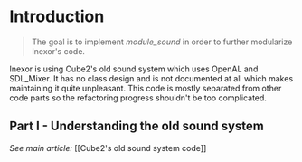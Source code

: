 # Introduction

> The goal is to implement *module_sound* in order to further modularize Inexor's code.

Inexor is using Cube2's old sound system which uses OpenAL and SDL_Mixer. It has no class design and is not documented at all which makes maintaining it quite unpleasant. 
This code is mostly separated from other code parts so the refactoring progress shouldn't be too complicated.

## Part I - Understanding the old sound system
_See main article:_ [[Cube2's old sound system code]]